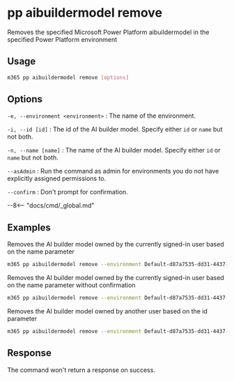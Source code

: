 # pp aibuildermodel remove

Removes the specified Microsoft Power Platform aibuildermodel in the specified Power Platform environment

## Usage

```sh
m365 pp aibuildermodel remove [options]
```

## Options

`-e, --environment <environment>`
: The name of the environment.

`-i, --id [id]`
: The id of the AI builder model. Specify either `id` or `name` but not both.

`-n, --name [name]`
: The name of the AI builder model. Specify either `id` or `name` but not both.

`--asAdmin`
: Run the command as admin for environments you do not have explicitly assigned permissions to.

`--confirm`
: Don't prompt for confirmation.

--8<-- "docs/cmd/_global.md"

## Examples

Removes the AI builder model owned by the currently signed-in user based on the name parameter

```sh
m365 pp aibuildermodel remove --environment Default-d87a7535-dd31-4437-bfe1-95340acd55c5 --name "AI Builder Model Name"
```

Removes the AI builder model owned by the currently signed-in user based on the name parameter without confirmation

```sh
m365 pp aibuildermodel remove --environment Default-d87a7535-dd31-4437-bfe1-95340acd55c5 --name "AI Builder Model Name" --confirm
```

Removes the AI builder model owned by another user based on the id parameter

```sh
m365 pp aibuildermodel remove --environment Default-d87a7535-dd31-4437-bfe1-95340acd55c5 --id 9d9a13d0-6255-ed11-bba2-000d3adf774e  --asAdmin
```


## Response

The command won't return a response on success.

